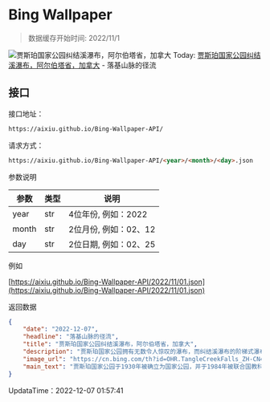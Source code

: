 # Bing Wallpaper

> 数据缓存开始时间: 2022/11/1

![贾斯珀国家公园纠结溪瀑布，阿尔伯塔省，加拿大](https://cn.bing.com/th?id=OHR.TangleCreekFalls_ZH-CN4281148652_1920x1080.jpg&rf=LaDigue_1920x1080.jpg)
Today: [贾斯珀国家公园纠结溪瀑布，阿尔伯塔省，加拿大](https://cn.bing.com/th?id=OHR.TangleCreekFalls_ZH-CN4281148652_1920x1080.jpg&rf=LaDigue_1920x1080.jpg) - 落基山脉的径流

## 接口

接口地址：

```html
https://aixiu.github.io/Bing-Wallpaper-API/
```

请求方式：

```html
https://aixiu.github.io/Bing-Wallpaper-API/<year>/<month>/<day>.json
```

参数说明

| 参数 | 类型 | 说明 |
| - | - | - |
| year | str | 4位年份, 例如：2022 |
| month | str | 2位月份, 例如：02、12 |
| day | str | 2位日期, 例如：02、25 |

例如

[https://aixiu.github.io/Bing-Wallpaper-API/2022/11/01.json](https://aixiu.github.io/Bing-Wallpaper-API/2022/11/01.json)

返回数据

```json
{
    "date": "2022-12-07",
    "headline": "落基山脉的径流",
    "title": "贾斯珀国家公园纠结溪瀑布，阿尔伯塔省，加拿大",
    "description": "贾斯珀国家公园拥有无数令人惊叹的瀑布，而纠结溪瀑布的阶梯式瀑布群则是不容错过的奇观。纠结溪瀑布位于阿尔伯塔省93号公路冰原大道附近，那里交通便利，在高速公路上就可以感受到纠结溪瀑布朦胧的水汽。如果你想捕捉一些让人叹为观止的镜头，你可以离开公路前往瀑布，字面意义上地“沉浸”在瀑布之美中。",
    "image_url": "https://cn.bing.com/th?id=OHR.TangleCreekFalls_ZH-CN4281148652_1920x1080.jpg&rf=LaDigue_1920x1080.jpg",
    "main_text": "贾斯珀国家公园于1930年被确立为国家公园，并于1984年被联合国教科文组织列为世界遗产。"
}
```

UpdataTime：2022-12-07 01:57:41
